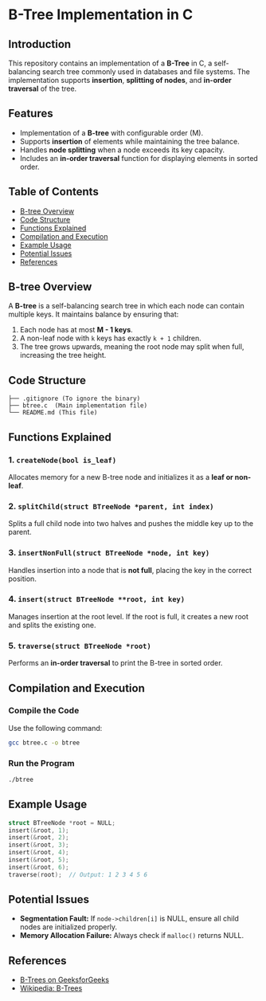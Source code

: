 # B-Tree Implementation in C

## Introduction
This repository contains an implementation of a **B-Tree** in C, a self-balancing search tree commonly used in databases and file systems. The implementation supports **insertion**, **splitting of nodes**, and **in-order traversal** of the tree.

## Features
- Implementation of a **B-tree** with configurable order (M).
- Supports **insertion** of elements while maintaining the tree balance.
- Handles **node splitting** when a node exceeds its key capacity.
- Includes an **in-order traversal** function for displaying elements in sorted order.

## Table of Contents
- [B-tree Overview](#b-tree-overview)
- [Code Structure](#code-structure)
- [Functions Explained](#functions-explained)
- [Compilation and Execution](#compilation-and-execution)
- [Example Usage](#example-usage)
- [Potential Issues](#potential-issues)
- [References](#references)

## B-tree Overview
A **B-tree** is a self-balancing search tree in which each node can contain multiple keys. It maintains balance by ensuring that:
1. Each node has at most **M - 1 keys**.
2. A non-leaf node with `k` keys has exactly `k + 1` children.
3. The tree grows upwards, meaning the root node may split when full, increasing the tree height.

## Code Structure
```
├── .gitignore (To ignore the binary)
├── btree.c  (Main implementation file)
└── README.md (This file)
```

## Functions Explained
### 1. `createNode(bool is_leaf)`
Allocates memory for a new B-tree node and initializes it as a **leaf or non-leaf**.

### 2. `splitChild(struct BTreeNode *parent, int index)`
Splits a full child node into two halves and pushes the middle key up to the parent.

### 3. `insertNonFull(struct BTreeNode *node, int key)`
Handles insertion into a node that is **not full**, placing the key in the correct position.

### 4. `insert(struct BTreeNode **root, int key)`
Manages insertion at the root level. If the root is full, it creates a new root and splits the existing one.

### 5. `traverse(struct BTreeNode *root)`
Performs an **in-order traversal** to print the B-tree in sorted order.

## Compilation and Execution
### **Compile the Code**
Use the following command:
```sh
gcc btree.c -o btree
```
### **Run the Program**
```sh
./btree
```

## Example Usage
```c
struct BTreeNode *root = NULL;
insert(&root, 1);
insert(&root, 2);
insert(&root, 3);
insert(&root, 4);
insert(&root, 5);
insert(&root, 6);
traverse(root);  // Output: 1 2 3 4 5 6
```

## Potential Issues
- **Segmentation Fault:** If `node->children[i]` is NULL, ensure all child nodes are initialized properly.
- **Memory Allocation Failure:** Always check if `malloc()` returns NULL.

## References
- [B-Trees on GeeksforGeeks](https://www.geeksforgeeks.org/b-tree-set-1-introduction-2/)
- [Wikipedia: B-Trees](https://en.wikipedia.org/wiki/B-tree)


